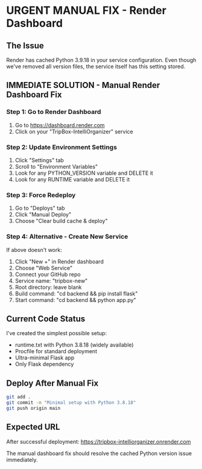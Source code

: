 # URGENT MANUAL FIX - Render Dashboard

## The Issue
Render has cached Python 3.9.18 in your service configuration. Even though we've removed all version files, the service itself has this setting stored.

## IMMEDIATE SOLUTION - Manual Render Dashboard Fix

### Step 1: Go to Render Dashboard
1. Go to https://dashboard.render.com
2. Click on your "TripBox-IntelliOrganizer" service

### Step 2: Update Environment Settings
1. Click "Settings" tab
2. Scroll to "Environment Variables"
3. Look for any PYTHON_VERSION variable and DELETE it
4. Look for any RUNTIME variable and DELETE it

### Step 3: Force Redeploy
1. Go to "Deploys" tab
2. Click "Manual Deploy"
3. Choose "Clear build cache & deploy"

### Step 4: Alternative - Create New Service
If above doesn't work:
1. Click "New +" in Render dashboard
2. Choose "Web Service"
3. Connect your GitHub repo
4. Service name: "tripbox-new"
5. Root directory: leave blank
6. Build command: "cd backend && pip install flask"
7. Start command: "cd backend && python app.py"

## Current Code Status
I've created the simplest possible setup:
- runtime.txt with Python 3.8.18 (widely available)
- Procfile for standard deployment
- Ultra-minimal Flask app
- Only Flask dependency

## Deploy After Manual Fix
```bash
git add .
git commit -m "Minimal setup with Python 3.8.18"
git push origin main
```

## Expected URL
After successful deployment: https://tripbox-intelliorganizer.onrender.com

The manual dashboard fix should resolve the cached Python version issue immediately. 